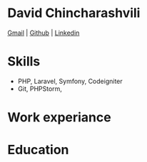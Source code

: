 # David Chincharashvili
[Gmail](mailto:davidchincharashvili@gmail.com) | [Github](https://github.com/davidtbilisi) | [Linkedin](https://www.linkedin.com/in/david-chincharashvili)

# Skills
- PHP, Laravel, Symfony, Codeigniter
- Git, PHPStorm, 

# Work experiance
# Education
